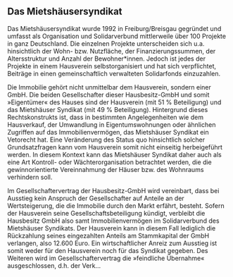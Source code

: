 ## Das Mietshäusersyndikat

Das Mietshäusersyndikat wurde 1992 in Freiburg/Breisgau gegründet und umfasst als Organisation und Solidarverbund mittlerweile über 100 Projekte in ganz Deutschland. Die einzelnen Projekte unterscheiden sich u.a. hinsichtlich der Wohn- bzw. Nutzfläche, der Finanzierungssummen, der Altersstruktur und Anzahl der Bewohner*innen. Jedoch ist jedes der Projekte in einem Hausverein selbstorganisiert und hat sich verpflichtet, Beiträge in einen gemeinschaftlich verwalteten Solidarfonds einzuzahlen.

Die Immobilie gehört nicht unmittelbar dem Hausverein, sondern einer GmbH. Die beiden Gesellschafter dieser Hausbesitz-GmbH und somit »Eigentümer« des Hauses sind der Hausverein (mit 51 % Beteiligung) und das Mietshäuser Syndikat (mit 49 % Beteiligung). Hintergrund dieses Rechtskonstrukts ist, dass in bestimmten Angelegenheiten wie dem Hausverkauf, der Umwandlung in Eigentumswohnungen oder ähnlichen Zugriffen auf das Immobilienvermögen, das Mietshäuser Syndikat ein Vetorecht hat. Eine Veränderung des Status quo hinsichtlich solcher Grundsatzfragen kann vom Hausverein somit nicht einseitig herbeigeführt werden. In diesem Kontext kann das Mietshäuser Syndikat daher auch als eine Art Kontroll- oder Wächterorganisation betrachtet werden, die die gewinnorientierte Vereinnahmung der Häuser bzw. des Wohnraums verhindern soll.

Im Gesellschaftervertrag der Hausbesitz-GmbH wird vereinbart, dass bei Ausstieg kein Anspruch der Gesellschafter auf Anteile an der Wertsteigerung, die die Immobilie durch den Markt erfährt, besteht. Sofern der Hausverein seine Gesellschaftsbeteiligung kündigt, verbleibt die Hausbesitz GmbH also samt Immobilienvermögen im Solidarverbund des Mietshäuser Syndikats. Der Hausverein kann in diesem Fall lediglich die Rückzahlung seines eingezahlten Anteils am Stammkapital der GmbH verlangen, also 12.600 Euro. Ein wirtschaftlicher Anreiz zum Ausstieg ist somit weder für den Hausverein noch für das Syndikat gegeben. Des Weiteren wird im Gesellschaftervertrag die »feindliche Übernahme« ausgeschlossen, d.h. der Verk...
